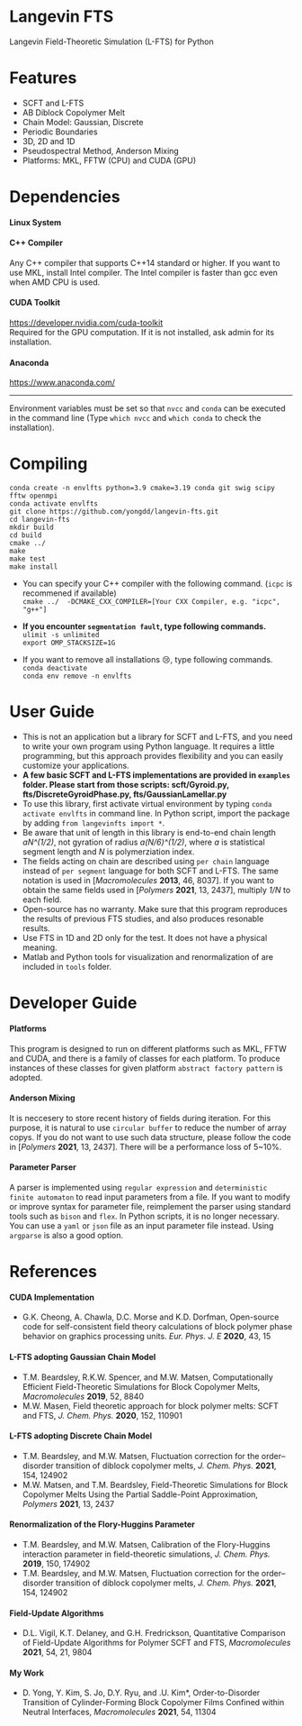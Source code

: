 # Langevin FTS
Langevin Field-Theoretic Simulation (L-FTS) for Python

# Features
* SCFT and L-FTS   
* AB Diblock Copolymer Melt   
* Chain Model: Gaussian, Discrete   
* Periodic Boundaries  
* 3D, 2D and 1D
* Pseudospectral Method, Anderson Mixing   
* Platforms: MKL, FFTW (CPU) and CUDA (GPU)   

# Dependencies
#### Linux System

#### C++ Compiler
  Any C++ compiler that supports C++14 standard or higher. If you want to use MKL, install Intel compiler. The Intel compiler is faster than gcc even when AMD CPU is used.

#### CUDA Toolkit
  https://developer.nvidia.com/cuda-toolkit   
  Required for the GPU computation. If it is not installed, ask admin for its installation.

#### Anaconda
  https://www.anaconda.com/

* * *
Environment variables must be set so that `nvcc` and `conda` can be executed in the command line (Type `which nvcc` and `which conda` to check the installation).

# Compiling
  `conda create -n envlfts python=3.9 cmake=3.19 conda git swig scipy fftw openmpi`  
  `conda activate envlfts`  
  `git clone https://github.com/yongdd/langevin-fts.git`  
  `cd langevin-fts`  
  `mkdir build`  
  `cd build`  
  `cmake ../`  
  `make`   
  `make test`   
  `make install`   
   
* You can specify your C++ compiler with the following command. (`icpc` is recommened if available)  
  `cmake ../  -DCMAKE_CXX_COMPILER=[Your CXX Compiler, e.g. "icpc", "g++"]`  

* **If you encounter `segmentation fault`, type following commands.**      
  `ulimit -s unlimited`   
  `export OMP_STACKSIZE=1G`   
   
*  If you want to remove all installations :cry:, type following commands.   
   `conda deactivate`   
   `conda env remove -n envlfts`   
   
# User Guide
+ This is not an application but a library for SCFT and L-FTS, and you need to write your own program using Python language. It requires a little programming, but this approach provides flexibility and you can easily customize your applications.   
+ **A few basic SCFT and L-FTS implementations are provided in `examples` folder. Please start from those scripts: scft/Gyroid.py, fts/DiscreteGyroidPhase.py, fts/GaussianLamellar.py**   
+ To use this library, first activate virtual environment by typing `conda activate envlfts` in command line. In Python script, import the package by adding  `from langevinfts import *`.   
+ Be aware that unit of length in this library is end-to-end chain length *aN^(1/2)*, not gyration of radius *a(N/6)^(1/2)*, where *a* is statistical segment length and *N* is polymerziation index.  
+ The fields acting on chain are described using `per chain` language instead of `per segment` language for both SCFT and L-FTS. The same notation is used in [*Macromolecules* **2013**, 46, 8037]. If you want to obtain the same fields used in [*Polymers* **2021**, 13, 2437], multiply *1/N* to each field.
+ Open-source has no warranty. Make sure that this program reproduces the results of previous FTS studies, and also produces resonable results.  
+ Use FTS in 1D and 2D only for the test. It does not have a physical meaning.
+ Matlab and Python tools for visualization and renormalization of  are included in `tools` folder.   

# Developer Guide
#### Platforms  
  This program is designed to run on different platforms such as MKL, FFTW and CUDA, and there is a family of classes for each platform. To produce instances of these classes for given platform `abstract factory pattern` is adopted.   

#### Anderson Mixing  
  It is neccesery to store recent history of fields during iteration. For this purpose, it is natural to use `circular buffer` to reduce the number of array copys. If you do not want to use such data structure, please follow the code in [*Polymers* **2021**, 13, 2437]. There will be a performance loss of 5~10%.

#### Parameter Parser  
  A parser is implemented using `regular expression` and `deterministic finite automaton` to read input parameters from a file. If you want to modify or improve syntax for parameter file, reimplement the parser using standard tools such as `bison` and `flex`. In Python scripts, it is no longer necessary. You can use a `yaml` or `json` file as an input parameter file instead. Using `argparse` is also a good option.   

# References
#### CUDA Implementation
+ G.K. Cheong, A. Chawla, D.C. Morse and K.D. Dorfman, Open-source code for self-consistent field theory calculations of block polymer phase behavior on graphics processing units. *Eur. Phys. J. E* **2020**, 43, 15
#### L-FTS adopting Gaussian Chain Model
+ T.M. Beardsley, R.K.W. Spencer, and M.W. Matsen, Computationally Efficient Field-Theoretic Simulations for Block Copolymer Melts, *Macromolecules* **2019**, 52, 8840   
+ M.W. Masen, Field theoretic approach for block polymer melts: SCFT and FTS, *J. Chem. Phys.* **2020**, 152, 110901   
#### L-FTS adopting Discrete Chain Model
+ T.M. Beardsley, and M.W. Matsen, Fluctuation correction for the order–disorder transition of diblock copolymer melts, *J. Chem. Phys.* **2021**, 154, 124902   
+ M.W. Matsen, and T.M. Beardsley, Field-Theoretic Simulations for Block Copolymer Melts Using the Partial Saddle-Point Approximation, *Polymers* **2021**, 13, 2437   
#### Renormalization of the Flory-Huggins Parameter
+ T.M. Beardsley, and M.W. Matsen, Calibration of the Flory-Huggins interaction parameter in field-theoretic simulations, *J. Chem. Phys.* **2019**, 150, 174902
+ T.M. Beardsley, and M.W. Matsen, Fluctuation correction for the order–disorder transition of diblock copolymer melts, *J. Chem. Phys.* **2021**, 154, 124902
#### Field-Update Algorithms
+ D.L. Vigil, K.T. Delaney, and G.H. Fredrickson, Quantitative Comparison of Field-Update Algorithms for Polymer SCFT and FTS, *Macromolecules* **2021**, 54, 21, 9804
#### My Work
+ D. Yong, Y. Kim, S. Jo, D.Y. Ryu, and .U. Kim*, Order-to-Disorder Transition of Cylinder-Forming Block Copolymer Films Confined within Neutral Interfaces, *Macromolecules* **2021**, 54, 11304   

